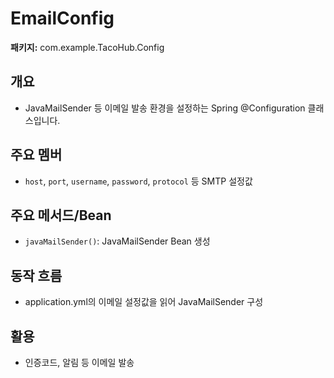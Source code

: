 # EmailConfig

**패키지:** com.example.TacoHub.Config

## 개요
- JavaMailSender 등 이메일 발송 환경을 설정하는 Spring @Configuration 클래스입니다.

## 주요 멤버
- `host`, `port`, `username`, `password`, `protocol` 등 SMTP 설정값

## 주요 메서드/Bean
- `javaMailSender()`: JavaMailSender Bean 생성

## 동작 흐름
- application.yml의 이메일 설정값을 읽어 JavaMailSender 구성

## 활용
- 인증코드, 알림 등 이메일 발송
